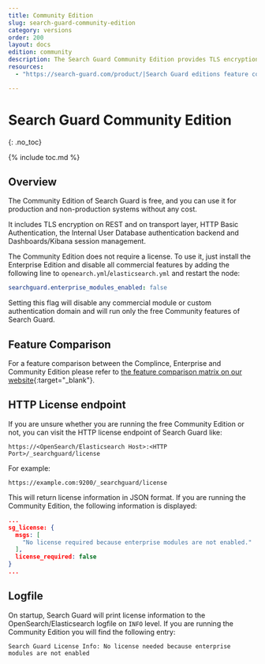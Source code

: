 ```yaml
---
title: Community Edition
slug: search-guard-community-edition
category: versions
order: 200
layout: docs
edition: community
description: The Search Guard Community Edition provides TLS encryption and index-level permissions on REST and transport for free.
resources:
  - "https://search-guard.com/product/|Search Guard editions feature comparison (website)"

---
```

<!---
Copyright 2020 floragunn GmbH
-->
# Search Guard Community Edition
{: .no_toc}

{% include toc.md %}

## Overview 

The Community Edition of Search Guard is free, and you can use it for production and non-production systems without any cost. 

It includes TLS encryption on REST and on transport layer, HTTP Basic Authentication, the Internal User Database authentication backend and Dashboards/Kibana session management.

The Community Edition does not require a license. To use it, just install the Enterprise Edition and disable all commercial features by adding the following line to `openearch.yml`/`elasticsearch.yml` and restart the node:

```yaml
searchguard.enterprise_modules_enabled: false
```

Setting this flag will disable any commercial module or custom authentication domain and will run only the free Community features of Search Guard.

## Feature Comparison

For a feature comparison between the Complince, Enterprise and Community Edition please refer to [the feature comparison matrix on our website](https://search-guard.com/licensing/){:target="_blank"}.

## HTTP License endpoint

If you are unsure whether you are running the free Community Edition or not, you can visit the HTTP license endpoint of Search Guard like:

```
https://<OpenSearch/Elasticsearch Host>:<HTTP Port>/_searchguard/license
```

For example:

```
https://example.com:9200/_searchguard/license
```

This will return license information in JSON format. If you are running the Community Edition, the following information is displayed:

```JSON
...
sg_license: {
  msgs: [
    "No license required because enterprise modules are not enabled."
  ],
  license_required: false
}
...
```

## Logfile

On startup, Search Guard will print license information to the OpenSearch/Elasticsearch logfile on `INFO` level. If you are running the Community Edition you will find the following entry:

```
Search Guard License Info: No license needed because enterprise modules are not enabled
```